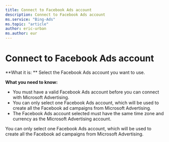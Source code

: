 ```yaml
---
title: Connect to Facebook Ads account
description: Connect to Facebook Ads account
ms.service: "Bing-Ads"
ms.topic: "article"
author: eric-urban
ms.author: eur
---
```


# Connect to Facebook Ads account

**What it is: ** Select the Facebook Ads account you want to use.

**What you need to know:**
- You must have a valid Facebook Ads account before you can connect with Microsoft Advertising.
- You can only select one Facebook Ads account, which will be used to create all the Facebook ad campaigns from Microsoft Advertising.
- The Facebook Ads account selected must have the same time zone and currency as the Microsoft Advertising account.

You can only select one Facebook Ads account, which will be used to create all the Facebook ad campaigns from Microsoft Advertising.


